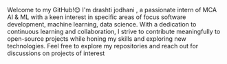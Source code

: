 Welcome to my GitHub!😊
I'm drashti jodhani , a passionate intern of MCA AI & ML with a keen interest in specific areas of focus software development, machine learning, data science.
With a dedication to continuous learning and collaboration,
I strive to contribute meaningfully to open-source projects while honing my skills and exploring new technologies. 
Feel free to explore my repositories and reach out for  discussions on projects of interest

